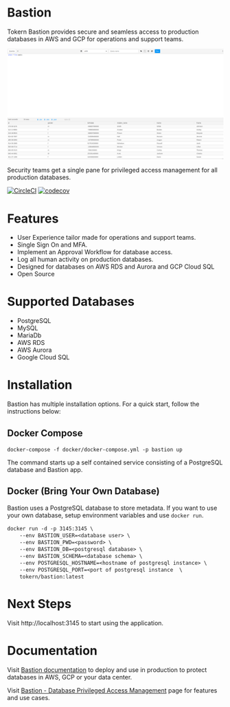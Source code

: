 # Bastion
Tokern Bastion provides secure and seamless access to production databases in 
AWS and GCP for operations and support teams.

![Bastion Query UI](Screenshot.png?raw=true "Bastion Query UI")

Security teams get a single pane for privileged access management for all production databases.

[![CircleCI](https://circleci.com/gh/tokern/bastion.svg?style=svg)](https://circleci.com/gh/tokern/bastion)
[![codecov](https://codecov.io/gh/tokern/bastion/branch/master/graph/badge.svg)](https://codecov.io/gh/tokern/bastion)

# Features

- User Experience tailor made for operations and support teams.
- Single Sign On and MFA.
- Implement an Approval Workflow for database access.
- Log all human activity on production databases.
- Designed for databases on AWS RDS and Aurora and GCP Cloud SQL
- Open Source

# Supported Databases

- PostgreSQL
- MySQL
- MariaDb
- AWS RDS
- AWS Aurora
- Google Cloud SQL

# Installation

Bastion has multiple installation options. For a quick start, follow the 
instructions below:

## Docker Compose

    docker-compose -f docker/docker-compose.yml -p bastion up
    
The command starts up a self contained service consisting of a PostgreSQL
database and Bastion app. 

## Docker (Bring Your Own Database)

Bastion uses a PostgreSQL database to store metadata. If you want to use your
own database, setup environment variables and use `docker run`.

    docker run -d -p 3145:3145 \
        --env BASTION_USER=<database user> \
        --env BASTION_PWD=<password> \
        --env BASTION_DB=<postgresql database> \
        --env BASTION_SCHEMA=<database schema> \
        --env POSTGRESQL_HOSTNAME=<hostname of postgresql instance> \
        --env POSTGRESQL_PORT=<port of postgresql instance  \
        tokern/bastion:latest
     
# Next Steps
Visit http://localhost:3145 to start using the application.

# Documentation
Visit [Bastion documentation](https://tokern.io/docs/bastion) to deploy and use in 
production to protect databases in AWS, GCP or your data center.

Visit [Bastion - Database Privileged Access Management](https://tokern.io/bastion) page for features and use cases. 